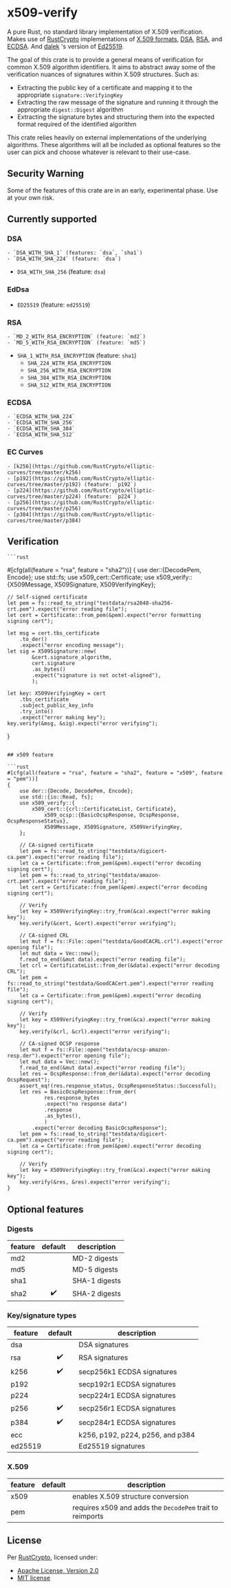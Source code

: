 x509-verify
===========

A pure Rust, no standard library implementation of X.509 verification. Makes use of
[RustCrypto](https://github.com/RustCrypto) implementations of
[X.509 formats](https://github.com/RustCrypto/formats),
[DSA](https://github.com/RustCrypto/signatures/tree/master/dsa),
[RSA](https://github.com/RustCrypto/RSA), and
[ECDSA](https://github.com/RustCrypto/signatures/tree/master/ecdsa). And
[dalek](https://github.com/dalek-cryptography) 's version of
[Ed25519](https://github.com/dalek-cryptography/curve25519-dalek).

The goal of this crate is to provide a general means of verification for common X.509 algorithm identifiers.
It aims to abstract away some of the verification nuances of signatures within X.509 structures. Such as:

- Extracting the public key of a certificate and mapping it to the appropriate `signature::VerifyingKey`
- Extracting the raw message of the signature and running it through the appropriate `digest::Digest` algorithm
- Extracting the signature bytes and structuring them into the expected format required of the identified algorithm

This crate relies heavily on external implementations of the underlying algorithms. These algorithms will all be
included as optional features so the user can pick and choose whatever is relevant to their use-case.

## Security Warning

Some of the features of this crate are in an early, experimental phase. Use at your own risk.

## Currently supported

### DSA

    - `DSA_WITH_SHA_1` (features: `dsa`, `sha1`)
    - `DSA_WITH_SHA_224` (feature: `dsa`)
- `DSA_WITH_SHA_256` (feature: `dsa`)

### EdDsa

- `ED25519` (feature: `ed25519`)

### RSA

    - `MD_2_WITH_RSA_ENCRYPTION` (feature: `md2`)
    - `MD_5_WITH_RSA_ENCRYPTION` (feature: `md5`)
- `SHA_1_WITH_RSA_ENCRYPTION` (feature: `sha1`)
    - `SHA_224_WITH_RSA_ENCRYPTION`
    - `SHA_256_WITH_RSA_ENCRYPTION`
    - `SHA_384_WITH_RSA_ENCRYPTION`
    - `SHA_512_WITH_RSA_ENCRYPTION`

### ECDSA

    - `ECDSA_WITH_SHA_224`
    - `ECDSA_WITH_SHA_256`
    - `ECDSA_WITH_SHA_384`
    - `ECDSA_WITH_SHA_512`

### EC Curves

    - [k256](https://github.com/RustCrypto/elliptic-curves/tree/master/k256)
    - [p192](https://github.com/RustCrypto/elliptic-curves/tree/master/p192) (feature: `p192`)
    - [p224](https://github.com/RustCrypto/elliptic-curves/tree/master/p224) (feature: `p224`)
    - [p256](https://github.com/RustCrypto/elliptic-curves/tree/master/p256)
    - [p384](https://github.com/RustCrypto/elliptic-curves/tree/master/p384)

## Verification

    ```rust
#[cfg(all(feature = "rsa", feature = "sha2"))]
{
    use der::{DecodePem, Encode};
    use std::fs;
    use x509_cert::Certificate;
    use x509_verify::{X509Message, X509Signature, X509VerifyingKey};

    // Self-signed certificate
    let pem = fs::read_to_string("testdata/rsa2048-sha256-crt.pem").expect("error reading file");
    let cert = Certificate::from_pem(&pem).expect("error formatting signing cert");

    let msg = cert.tbs_certificate
        .to_der()
        .expect("error encoding message");
    let sig = X509Signature::new(
            &cert.signature_algorithm,
            cert.signature
            .as_bytes()
            .expect("signature is not octet-aligned"),
            );

    let key: X509VerifyingKey = cert
        .tbs_certificate
        .subject_public_key_info
        .try_into()
        .expect("error making key");
    key.verify(&msg, &sig).expect("error verifying");
}
```

## x509 feature

```rust
#[cfg(all(feature = "rsa", feature = "sha2", feature = "x509", feature = "pem"))]
{
    use der::{Decode, DecodePem, Encode};
    use std::{io::Read, fs};
    use x509_verify::{
        x509_cert::{crl::CertificateList, Certificate},
            x509_ocsp::{BasicOcspResponse, OcspResponse, OcspResponseStatus},
            X509Message, X509Signature, X509VerifyingKey,
    };

    // CA-signed certificate
    let pem = fs::read_to_string("testdata/digicert-ca.pem").expect("error reading file");
    let ca = Certificate::from_pem(&pem).expect("error decoding signing cert");
    let pem = fs::read_to_string("testdata/amazon-crt.pem").expect("error reading file");
    let cert = Certificate::from_pem(&pem).expect("error decoding signing cert");

    // Verify
    let key = X509VerifyingKey::try_from(&ca).expect("error making key");
    key.verify(&cert, &cert).expect("error verifying");

    // CA-signed CRL
    let mut f = fs::File::open("testdata/GoodCACRL.crl").expect("error opening file");
    let mut data = Vec::new();
    f.read_to_end(&mut data).expect("error reading file");
    let crl = CertificateList::from_der(&data).expect("error decoding CRL");
    let pem = fs::read_to_string("testdata/GoodCACert.pem").expect("error reading file");
    let ca = Certificate::from_pem(&pem).expect("error decoding signing cert");

    // Verify
    let key = X509VerifyingKey::try_from(&ca).expect("error making key");
    key.verify(&crl, &crl).expect("error verifying");

    // CA-signed OCSP response
    let mut f = fs::File::open("testdata/ocsp-amazon-resp.der").expect("error opening file");
    let mut data = Vec::new();
    f.read_to_end(&mut data).expect("error reading file");
    let res = OcspResponse::from_der(&data).expect("error decoding OcspRequest");
    assert_eq!(res.response_status, OcspResponseStatus::Successful);
    let res = BasicOcspResponse::from_der(
            res.response_bytes
            .expect("no response data")
            .response
            .as_bytes(),
            )
        .expect("error decoding BasicOcspResponse");
    let pem = fs::read_to_string("testdata/digicert-ca.pem").expect("error reading file");
    let ca = Certificate::from_pem(&pem).expect("error decoding signing cert");

    // Verify
    let key = X509VerifyingKey::try_from(&ca).expect("error making key");
    key.verify(&res, &res).expect("error verifying");
}
```

## Optional features

### Digests

| **feature** | **default** | **description** |
|-------------|:-----------:|-----------------|
| md2 | | MD-2 digests |
| md5 | | MD-5 digests |
| sha1 | | SHA-1 digests |
| sha2 | :heavy_check_mark: | SHA-2 digests |

### Key/signature types

| **feature** | **default** | **description** |
|-------------|:-----------:|-----------------|
| dsa | | DSA signatures |
| rsa | :heavy_check_mark: | RSA signatures |
| k256 | :heavy_check_mark: | secp256k1 ECDSA signatures |
| p192 | | secp192r1 ECDSA signatures |
| p224 | | secp224r1 ECDSA signatures |
| p256 | :heavy_check_mark: | secp256r1 ECDSA signatures |
| p384 | :heavy_check_mark: | secp284r1 ECDSA signatures |
| ecc | | k256, p192, p224, p256, and p384 |
| ed25519 | | Ed25519 signatures |

### X.509

| **feature** | **default** | **description** |
|-------------|:-----------:|-----------------|
| x509 | | enables X.509 structure conversion |
| pem | | requires x509 and adds the `DecodePem` trait to reimports |

## License

Per [RustCrypto](https://github.com/RustCrypto/formats), licensed under:

- [Apache License, Version 2.0](http://www.apache.org/licenses/LICENSE-2.0)
- [MIT license](http://opensource.org/licenses/MIT)

